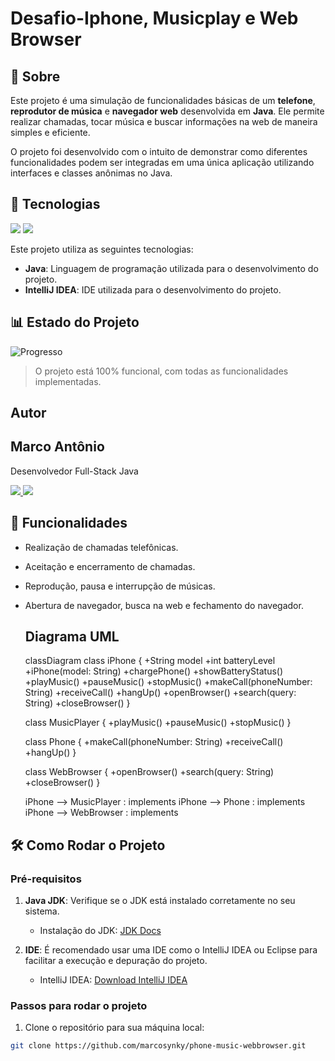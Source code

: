 <h1> Desafio-Iphone, Musicplay e Web Browser </h1>

<h2>📖 Sobre</h2>
<p>Este projeto é uma simulação de funcionalidades básicas de um <strong>telefone</strong>, <strong>reprodutor de música</strong> e <strong>navegador web</strong> desenvolvida em <strong>Java</strong>. Ele permite realizar chamadas, tocar música e buscar informações na web de maneira simples e eficiente.</p>

<p>O projeto foi desenvolvido com o intuito de demonstrar como diferentes funcionalidades podem ser integradas em uma única aplicação utilizando interfaces e classes anônimas no Java.</p>

## 🚀 Tecnologias

<div>
  <img src="https://img.shields.io/badge/Java-007396?style=for-the-badge&logo=java&logoColor=white">
  <img src="https://img.shields.io/badge/IntelliJ_IDEA-000000?style=for-the-badge&logo=intellij-idea&logoColor=white">
</div>

<p>Este projeto utiliza as seguintes tecnologias:</p>
<ul>
  <li><strong>Java</strong>: Linguagem de programação utilizada para o desenvolvimento do projeto.</li>
  <li><strong>IntelliJ IDEA</strong>: IDE utilizada para o desenvolvimento do projeto.</li>
</ul>

## 📊 Estado do Projeto

![Progresso](https://img.shields.io/badge/Progresso-100%25-brightgreen?style=for-the-badge&labelColor=000000&color=008000&logo=github)

> O projeto está 100% funcional, com todas as funcionalidades implementadas.

## Autor
<h2>Marco Antônio</h2>

<p>Desenvolvedor Full-Stack Java</p>

<p>
  <a href="https://github.com/marcosynky" target="_blank">
    <img src="https://img.shields.io/badge/GitHub-000000?style=for-the-badge&logo=github&logoColor=white" />
  </a>
<a href="https://www.linkedin.com/in/marco-antônio-developer-fullstack" target="_blank">
    <img src="https://img.shields.io/badge/LinkedIn-0A66C2?style=for-the-badge&logo=linkedin&logoColor=white" />
</a>

</p>

## 📱 Funcionalidades

- Realização de chamadas telefônicas.
- Aceitação e encerramento de chamadas.
- Reprodução, pausa e interrupção de músicas.
- Abertura de navegador, busca na web e fechamento do navegador.

  ## Diagrama UML
  classDiagram
    class iPhone {
        +String model
        +int batteryLevel
        +iPhone(model: String)
        +chargePhone()
        +showBatteryStatus()
        +playMusic()
        +pauseMusic()
        +stopMusic()
        +makeCall(phoneNumber: String)
        +receiveCall()
        +hangUp()
        +openBrowser()
        +search(query: String)
        +closeBrowser()
    }

    class MusicPlayer {
        +playMusic()
        +pauseMusic()
        +stopMusic()
    }

    class Phone {
        +makeCall(phoneNumber: String)
        +receiveCall()
        +hangUp()
    }

    class WebBrowser {
        +openBrowser()
        +search(query: String)
        +closeBrowser()
    }

    iPhone --> MusicPlayer : implements
    iPhone --> Phone : implements
    iPhone --> WebBrowser : implements

## 🛠️ Como Rodar o Projeto

### Pré-requisitos

1. **Java JDK**: Verifique se o JDK está instalado corretamente no seu sistema.
   - Instalação do JDK: [JDK Docs](https://docs.oracle.com/en/java/javase/)

2. **IDE**: É recomendado usar uma IDE como o IntelliJ IDEA ou Eclipse para facilitar a execução e depuração do projeto.
   - IntelliJ IDEA: [Download IntelliJ IDEA](https://www.jetbrains.com/idea/download/)

### Passos para rodar o projeto

1. Clone o repositório para sua máquina local:

```bash
git clone https://github.com/marcosynky/phone-music-webbrowser.git
